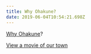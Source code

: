 ```yaml
---
title: Why Ohakune?
date: 2019-06-04T10:54:21.698Z
---
```

[Why Ohakune](http://c1940652.r52.cf0.rackcdn.com/5b038585b8d39a7499001f7c/Why-Ohakune.pdf)?

[View a movie of our town](http://c1940652.r52.cf0.rackcdn.com/5b22fce4ff2a7c6bfc002396/Ohakune.mp4)
